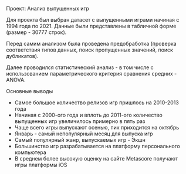 Проект: Анализ выпущенных игр

Для проекта был выбран датасет с выпущенными играми начиная с 1994 года по 2021. Данные были представлены в табличной форме (размер - 30777 строк).

Перед самим анализом была проведена предобработка (проверка соответствия типов данных, поиск пропущенных значений, поиск дубликатов).

Далее проводился статистический анализ - в том числе с использованием параметрического критерия сравнения средних - ANOVA.

Основные выводы

- Самое большое количество релизов игр пришлось на 2010-2013 года
- Начиная с 2000-ого года и вплоть до 2011-ого количество выпущенных игр увеличилось примерно в пять раз
- Чаще всего игры выпускают осенью, пик приходится на октябрь
- Январь - самый непопулярный месяц для выпуска игр
- Самый популярный жанр, выпускаемых игр - Экшн
- Большинство игр разрабатывается на платформу персонального компьютера
- В среднем более высокую оценку на сайте Metascore получают игры платформы iOS
